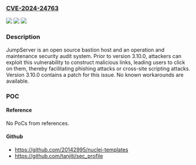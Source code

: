 ### [CVE-2024-24763](https://cve.mitre.org/cgi-bin/cvename.cgi?name=CVE-2024-24763)
![](https://img.shields.io/static/v1?label=Product&message=jumpserver&color=blue)
![](https://img.shields.io/static/v1?label=Version&message=%3D%20%3C%203.10.0%20&color=brighgreen)
![](https://img.shields.io/static/v1?label=Vulnerability&message=CWE-601%3A%20URL%20Redirection%20to%20Untrusted%20Site%20('Open%20Redirect')&color=brighgreen)

### Description

JumpServer is an open source bastion host and an operation and maintenance security audit system. Prior to version 3.10.0, attackers can exploit this vulnerability to construct malicious links, leading users to click on them, thereby facilitating phishing attacks or cross-site scripting attacks. Version 3.10.0 contains a patch for this issue. No known workarounds are available.

### POC

#### Reference
No PoCs from references.

#### Github
- https://github.com/20142995/nuclei-templates
- https://github.com/tanjiti/sec_profile

